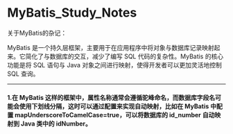 # MyBatis_Study_Notes
关于MyBatis的杂记：

MyBatis 是一个持久层框架，主要用于在应用程序中将对象与数据库记录映射起来。它简化了与数据库的交互，减少了编写 SQL 代码的复杂性。MyBatis 的核心功能是将 SQL 语句与 Java 对象之间进行映射，使得开发者可以更加灵活地控制 SQL 查询。

---

#### 1.在 MyBatis 这样的框架中，属性名称通常会遵循驼峰命名，而数据库字段名可能会使用下划线分隔，这时可以通过配置来实现自动映射，比如在 MyBatis 中配置 mapUnderscoreToCamelCase=true，可以将数据库的 id_number 自动映射到 Java 类中的 idNumber。
